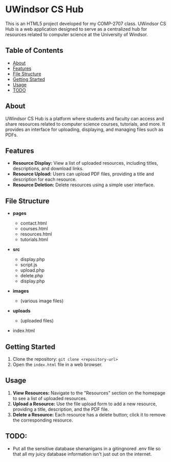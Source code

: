 # UWindsor CS Hub

This is an HTML5 project developed for my COMP-2707 class.
UWindsor CS Hub is a web application designed to serve as a centralized hub for resources related to computer science at the University of Windsor.

## Table of Contents

- [About](#about)
- [Features](#features)
- [File Structure](#file-structure)
- [Getting Started](#getting-started)
- [Usage](#usage)
- [TODO](#TODO)

## About

UWindsor CS Hub is a platform where students and faculty can access and share resources related to computer science courses, tutorials, and more. It provides an interface for uploading, displaying, and managing files such as PDFs.

## Features

- **Resource Display:** View a list of uploaded resources, including titles, descriptions, and download links.
- **Resource Upload:** Users can upload PDF files, providing a title and description for each resource.
- **Resource Deletion:** Delete resources using a simple user interface.

## File Structure

- **pages**
  - contact.html
  - courses.html
  - resources.html
  - tutorials.html

- **src**
  - display.php
  - script.js
  - upload.php
  - delete.php
  - display.php
  
- **images**
  - (various image files)
 
- **uploads**
  - (uploaded files)

- index.html

## Getting Started

1. Clone the repository: `git clone <repository-url>`
2. Open the `index.html` file in a web browser.

## Usage

1. **View Resources:** Navigate to the "Resources" section on the homepage to see a list of uploaded resources.
2. **Upload a Resource:** Use the file upload form to add a new resource, providing a title, description, and the PDF file.
3. **Delete a Resource:** Each resource has a delete button; click it to remove the corresponding resource.

## TODO:

- Put all the sensitive database shenanigans in a gitingnored .env file so that all my juicy database information isn't just out on the internet.

